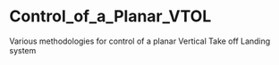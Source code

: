 # Control_of_a_Planar_VTOL
Various methodologies for control of a planar Vertical Take off Landing system
